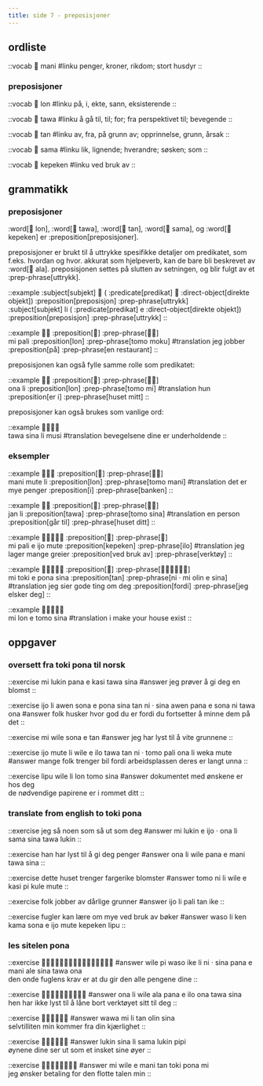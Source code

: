 ```yaml
---
title: side 7 - preposisjoner 
---
```

## ordliste
::vocab
󱤲 mani
#linku
penger, kroner, rikdom; stort husdyr
::

### preposisjoner
::vocab
󱤬 lon
#linku
på, i, ekte, sann, eksisterende
::

::vocab
󱥩 tawa
#linku
å gå til, til; for; fra perspektivet til; bevegende
::

::vocab
󱥧 tan
#linku
av, fra, på grunn av; opprinnelse, grunn, årsak
::

::vocab
󱥖 sama
#linku
lik, lignende; hverandre; søsken; som
::

::vocab
󱤙 kepeken
#linku
ved bruk av
::

## grammatikk
### preposisjoner
:word[󱤬 lon], :word[󱥩 tawa], :word[󱥧 tan], :word[󱥖 sama], og :word[󱤙 kepeken] er :preposition[preposisjoner].

 preposisjoner er brukt til å uttrykke spesifikke detaljer om predikatet, som f.eks. hvordan og hvor. akkurat som hjelpeverb, kan de bare bli beskrevet av :word[󱤂 ala]. preposisjonen settes på slutten av setningen, og blir fulgt av et :prep-phrase[uttrykk].

::example
:subject[subjekt] 󱤧 ( :predicate[predikat] 󱤉 :direct-object[direkte objekt]) :preposition[preposisjon] :prep-phrase[uttrykk] \
:subject[subjekt] li ( :predicate[predikat] e :direct-object[direkte objekt]) :preposition[preposisjon] :prep-phrase[uttrykk]
::

::example
󱤴󱥉 :preposition[󱤬] :prep-phrase[󱥭󱤶] \
mi pali :preposition[lon] :prep-phrase[tomo moku]
#translation
jeg jobber :preposition[på] :prep-phrase[en restaurant]
::

preposisjonen kan også fylle samme rolle som predikatet:

::example
󱥆󱤧 :preposition[󱤬] :prep-phrase[󱥭󱤴] \
ona li :preposition[lon] :prep-phrase[tomo mi]
#translation
hun :preposition[er i] :prep-phrase[huset mitt]
::

preposisjoner kan også brukes som vanlige ord:

::example
󱥩󱥞󱤧󱤻 \
tawa sina li musi
#translation
bevegelsene dine er underholdende
::

### eksempler
::example
󱤲󱤼󱤧 :preposition[󱤬] :prep-phrase[󱥭󱤲] \
mani mute li :preposition[lon] :prep-phrase[tomo mani]
#translation
det er mye penger :preposition[i] :prep-phrase[banken]
::

::example
󱤑󱤧 :preposition[󱥩] :prep-phrase[󱥭󱥞] \
jan li :preposition[tawa] :prep-phrase[tomo sina]
#translation
en person :preposition[går til] :prep-phrase[huset ditt]
::

::example
󱤴󱥉󱤉󱤌󱤼 :preposition[󱤙] :prep-phrase[󱤎] \
mi pali e ijo mute :preposition[kepeken] :prep-phrase[ilo]
#translation
jeg lager mange greier :preposition[ved bruk av] :prep-phrase[verktøy]
::

::example
󱤴󱥬󱤉󱥔󱥞 :preposition[󱥧] :prep-phrase[󱥁󱦜󱤴󱥅󱤉󱥞] \
mi toki e pona sina :preposition[tan] :prep-phrase[ni · mi olin e sina]
#translation
jeg sier gode ting om deg :preposition[fordi] :prep-phrase[jeg elsker deg]
::

::example
󱤴󱤬󱤉󱥭󱥞 \
mi lon e tomo sina
#translation
i make your house exist
::

## oppgaver
### oversett fra toki pona til norsk
::exercise
mi lukin pana e kasi tawa sina
#answer
jeg prøver å gi deg en blomst
::

::exercise
ijo li awen sona e pona sina tan ni · sina awen pana e sona ni tawa ona
#answer
folk husker hvor god du er fordi du fortsetter å minne dem på det
::

::exercise
mi wile sona e tan
#answer
jeg har lyst til å vite grunnene
::

::exercise
ijo mute li wile e ilo tawa tan ni · tomo pali ona li weka mute
#answer
mange folk trenger bil fordi arbeidsplassen deres er langt unna
::

::exercise
lipu wile li lon tomo sina
#answer
dokumentet med ønskene er hos deg \
de nødvendige papirene er i rommet ditt
::

### translate from english to toki pona
::exercise
jeg så noen som så ut som deg
#answer
mi lukin e ijo · ona li sama sina tawa lukin
::

::exercise
han har lyst til å gi deg penger
#answer
ona li wile pana e mani tawa sina
::

::exercise
dette huset trenger fargerike blomster
#answer
tomo ni li wile e kasi pi kule mute
::

::exercise
folk jobber av dårlige grunner
#answer
ijo li pali tan ike
::

::exercise
fugler kan lære om mye ved bruk av bøker
#answer
waso li ken kama sona e ijo mute kepeken lipu
::

### les sitelen pona
::exercise
󱥷󱥍󱥴󱤍󱤧󱥁󱦜󱥞󱥌󱤉󱤲󱦖󱤄󱥞󱥩󱥆
#answer
wile pi waso ike li ni · sina pana e mani ale sina tawa ona \
den onde fuglens krav er at du gir den alle pengene dine
::

::exercise
󱥆󱤧󱥷󱤂󱥌󱤉󱤎󱥆󱥩󱥞
#answer
ona li wile ala pana e ilo ona tawa sina \
hen har ikke lyst til å låne bort verktøyet sitt til deg
::

::exercise
󱥵󱤴󱤧󱥧󱥅󱥞
#answer
wawa mi li tan olin sina \
selvtilliten min kommer fra din kjærlighet
::

::exercise
󱤮󱥞󱤧󱥖󱤮󱥑
#answer
lukin sina li sama lukin pipi \
øynene dine ser ut som et insket sine øyer
::

::exercise
󱤴󱥷󱤉󱤲󱥧󱥬󱥔󱤴
#answer
mi wile e mani tan toki pona mi \
jeg ønsker betaling for den flotte talen min
::